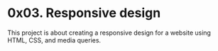 # 0x03. Responsive design
This project is about creating a responsive design for a website using HTML, CSS, and media queries.
